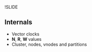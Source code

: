 !SLIDE 
## Internals

* Vector clocks
* **N**, **R**, **W** values
* Cluster, nodes, vnodes and partitions
